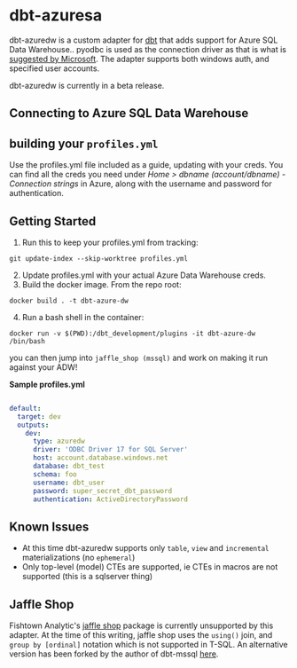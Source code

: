 # dbt-azuresa

dbt-azuredw is a custom adapter for [dbt](https://github.com/fishtown-analytics/dbt) that adds support for Azure SQL Data Warehouse.. pyodbc is used as the connection driver as that is what is [suggested by Microsoft](https://docs.microsoft.com/en-us/sql/connect/python/python-driver-for-sql-server). The adapter supports both windows auth, and specified user accounts.

dbt-azuredw is currently in a beta release.

## Connecting to Azure SQL Data Warehouse

## building your `profiles.yml`
Use the profiles.yml file included as a guide, updating with your creds. You can find all the creds you need under _Home > dbname (account/dbname) - Connection strings_ in Azure, along with the username and password for authentication. 

## Getting Started
1. Run this to keep your profiles.yml from tracking:

``` 
git update-index --skip-worktree profiles.yml
```

2. Update profiles.yml with your actual Azure Data Warehouse creds.
3. Build the docker image. From the repo root:

```
docker build . -t dbt-azure-dw
```

4. Run a bash shell in the container:

```
docker run -v $(PWD):/dbt_development/plugins -it dbt-azure-dw /bin/bash
```

you can then jump into `jaffle_shop (mssql)` and work on making it run against your ADW!  


**Sample profiles.yml**

```yaml

default:	
  target: dev	
  outputs:	
    dev:	
      type: azuredw	
      driver: 'ODBC Driver 17 for SQL Server'	
      host: account.database.windows.net	
      database: dbt_test	
      schema: foo	
      username: dbt_user	
      password: super_secret_dbt_password
      authentication: ActiveDirectoryPassword   
```

## Known Issues
- At this time dbt-azuredw supports only `table`, `view` and `incremental` materializations (no `ephemeral`)
- Only top-level (model) CTEs are supported, ie CTEs in macros are not supported (this is a sqlserver thing)



## Jaffle Shop

Fishtown Analytic's [jaffle shop](https://github.com/fishtown-analytics/jaffle_shop) package is currently unsupported by this adapter. At the time of this writing, jaffle shop uses the `using()` join, and `group by [ordinal]` notation which is not supported in T-SQL. An alternative version has been forked by the author of dbt-mssql [here](https://github.com/jacobm001/jaffle_shop_mssql).
